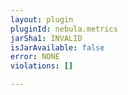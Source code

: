 ```yaml
---
layout: plugin
pluginId: nebula.metrics
jarSha1: INVALID
isJarAvailable: false
error: NONE
violations: []

---
```

